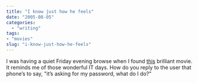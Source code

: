 ```yaml
---
title: "I know just how he feels"
date: "2005-08-05"
categories: 
  - "writing"
tags:
- "movies"
slug: "i-know-just-how-he-feels"
---
```


I was having a quiet Friday evening browse when I found [this](https://www.weakendproductions.co.uk/movs/jebsjobs.html) brilliant movie. It reminds me of those wonderful IT days. How do you reply to the user that phone’s to say, "it’s asking for my password, what do I do?"
